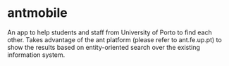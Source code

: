 # antmobile
An app to help students and staff from University of Porto to find each other. Takes advantage of the ant platform (please refer to ant.fe.up.pt) to show the results based on entity-oriented search over the existing information system.
